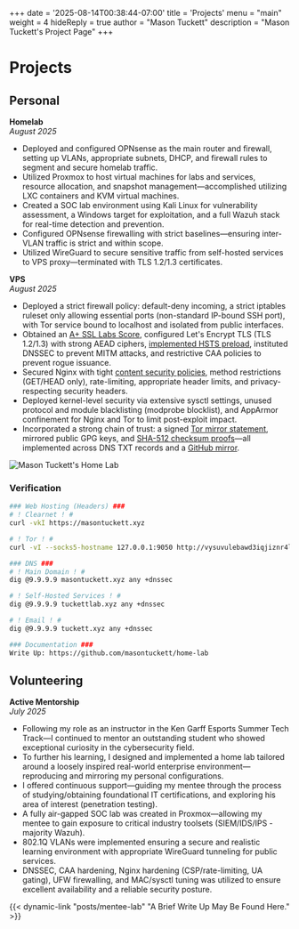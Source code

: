 +++
date = '2025-08-14T00:38:44-07:00'
title = 'Projects'
menu = "main"
weight = 4
hideReply = true
author = "Mason Tuckett"
description = "Mason Tuckett's Project Page"
+++
# Projects

## Personal

__Homelab__\
*August 2025*
- Deployed and configured OPNsense as the main router and firewall, setting up VLANs, appropriate subnets, DHCP, and firewall rules to segment and secure homelab traffic.
- Utilized Proxmox to host virtual machines for labs and services, resource allocation, and snapshot management—accomplished utilizing LXC containers and KVM virtual machines.
- Created a SOC lab environment using Kali Linux for vulnerability assessment, a Windows target for exploitation, and a full Wazuh stack for real-time detection and prevention.
- Configured OPNsense firewalling with strict baselines—ensuring inter-VLAN traffic is strict and within scope.
- Utilized WireGuard to secure sensitive traffic from self-hosted services to VPS proxy—terminated with TLS 1.2/1.3 certificates.



__VPS__\
*August 2025*
- Deployed a strict firewall policy: default-deny incoming, a strict iptables ruleset only allowing essential ports (non-standard IP-bound SSH port), with Tor service bound to localhost and isolated from public interfaces.
- Obtained an [A+ SSL Labs Score](https://www.ssllabs.com/ssltest/analyze.html?d=masontuckett.xyz), configured Let's Encrypt TLS (TLS 1.2/1.3) with strong AEAD ciphers, [implemented HSTS preload](https://hstspreload.org/?domain=masontuckett.xyz#submission-form), instituted DNSSEC to prevent MITM attacks, and restrictive CAA policies to prevent rogue issuance.
- Secured Nginx with tight [content security policies](https://developer.mozilla.org/en-US/observatory/analyze?host=masontuckett.xyz), method restrictions (GET/HEAD only), rate-limiting, appropriate header limits, and privacy-respecting security headers.
- Deployed kernel-level security via extensive sysctl settings, unused protocol and module blacklisting (modprobe blocklist), and AppArmor confinement for Nginx and Tor to limit post-exploit impact.
- Incorporated a strong chain of trust: a signed [Tor mirror statement](https://github.com/masontuckett/masontuckett.gpg/blob/main/tor-mirror-statement.txt), mirrored public GPG keys, and [SHA-512 checksum proofs](https://github.com/masontuckett/masontuckett.gpg/blob/main/sha512-hashes.txt)—all implemented across DNS TXT records and a [GitHub mirror](https://github.com/masontuckett/masontuckett.gpg).

![Mason Tuckett's Home Lab](/images/mason-tuckett-home-lab.webp)

### Verification

```sh
### Web Hosting (Headers) ###
# ! Clearnet ! #
curl -vkI https://masontuckett.xyz

# ! Tor ! #
curl -vI --socks5-hostname 127.0.0.1:9050 http://vysuvulebawd3iqjiznr4l53hemq5fqtbaapnivhm4zwm3epbqjfnaid.onion

### DNS ###
# ! Main Domain ! #
dig @9.9.9.9 masontuckett.xyz any +dnssec

# ! Self-Hosted Services ! #
dig @9.9.9.9 tuckettlab.xyz any +dnssec

# ! Email ! #
dig @9.9.9.9 tuckett.xyz any +dnssec

### Documentation ###
Write Up: https://github.com/masontuckett/home-lab
```

## Volunteering

__Active Mentorship__\
*July 2025*
- Following my role as an instructor in the Ken Garff Esports Summer Tech Track—I continued to mentor an outstanding student who showed exceptional curiosity in the cybersecurity field.
- To further his learning, I designed and implemented a home lab tailored around a loosely inspired real-world enterprise environment—reproducing and mirroring my personal configurations.
- I offered continuous support—guiding my mentee through the process of studying/obtaining foundational IT certifications, and exploring his area of interest (penetration testing).
- A fully air-gapped SOC lab was created in Proxmox—allowing my mentee to gain exposure to critical industry toolsets (SIEM/IDS/IPS - majority Wazuh).
- 802.1Q VLANs were implemented ensuring a secure and realistic learning environment with appropriate WireGuard tunneling for public services.
- DNSSEC, CAA hardening, Nginx hardening (CSP/rate-limiting, UA gating), UFW firewalling, and MAC/sysctl tuning was utilized to ensure excellent availability and a reliable security posture.

{{< dynamic-link "posts/mentee-lab" "A Brief Write Up May Be Found Here." >}}
